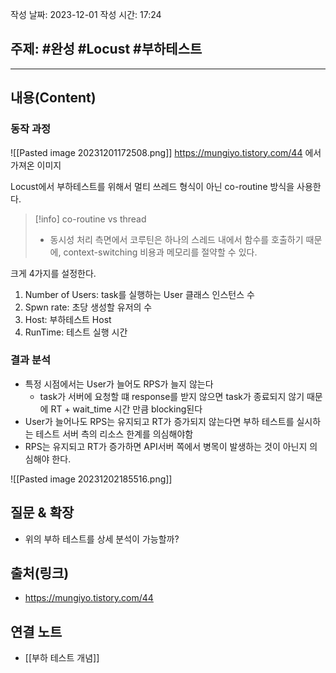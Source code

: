 작성 날짜: 2023-12-01
작성 시간: 17:24

## 주제: #완성 #Locust #부하테스트 

----
## 내용(Content)
### 동작 과정

![[Pasted image 20231201172508.png]]
https://mungiyo.tistory.com/44 에서 가져온 이미지

Locust에서 부하테스트를 위해서 멀티 쓰레드 형식이 아닌 co-routine 방식을 사용한다.

>[!info] co-routine vs thread
>- 동시성 처리 측면에서 코루틴은 하나의 스레드 내에서 함수를 호출하기 때문에, context-switching 비용과 메모리를 절약할 수 있다.

크게 4가지를 설정한다.

1. Number of Users: task를 실행하는 User 클래스 인스턴스 수
2. Spwn rate: 초당 생성할 유저의 수
3. Host: 부하테스트 Host
4. RunTime: 테스트 실행 시간

### 결과 분석

- 특정 시점에서는 User가 늘어도 RPS가 늘지 않는다
	- task가 서버에 요청할 떄 response를 받지 않으면 task가 종료되지 않기 때문에 RT + wait_time 시간 만큼 blocking된다
- User가 늘어나도 RPS는 유지되고 RT가 증가되지 않는다면 부하 테스트를 실시하는 테스트 서버 측의 리소스 한계를 의심해야함
- RPS는 유지되고 RT가 증가하면 API서버 쪽에서 병목이 발생하는 것이 아닌지 의심해야 한다.

![[Pasted image 20231202185516.png]]


## 질문 & 확장
- 위의 부하 테스트를 상세 분석이 가능할까?

## 출처(링크)
- https://mungiyo.tistory.com/44

## 연결 노트
- [[부하 테스트 개념]]









